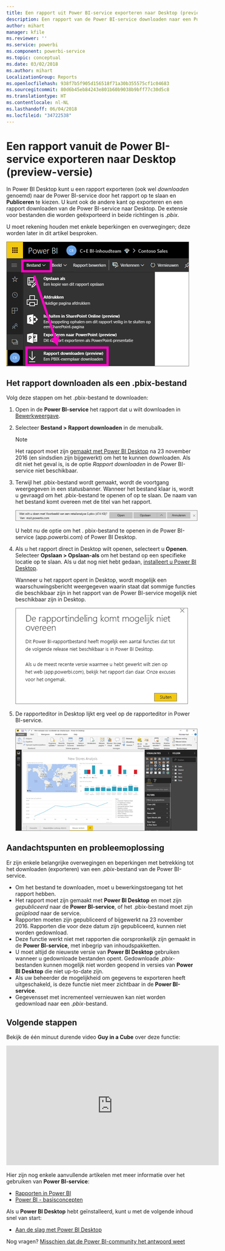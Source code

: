 ```yaml
---
title: Een rapport uit Power BI-service exporteren naar Desktop (preview-versie)
description: Een rapport van de Power BI-service downloaden naar een Power BI Desktop-bestand
author: mihart
manager: kfile
ms.reviewer: ''
ms.service: powerbi
ms.component: powerbi-service
ms.topic: conceptual
ms.date: 03/02/2018
ms.author: mihart
LocalizationGroup: Reports
ms.openlocfilehash: 938f7b5f905d156518f71a30b355575cf1c04683
ms.sourcegitcommit: 80d6b45eb84243e801b60b9038b9bff77c30d5c8
ms.translationtype: HT
ms.contentlocale: nl-NL
ms.lasthandoff: 06/04/2018
ms.locfileid: "34722538"
---
```

# <a name="export-a-report-from-power-bi-service-to-desktop-preview"></a>Een rapport vanuit de Power BI-service exporteren naar Desktop (preview-versie)
In Power BI Desktop kunt u een rapport exporteren (ook wel *downloaden* genoemd) naar de Power BI-service door het rapport op te slaan en **Publiceren** te kiezen. U kunt ook de andere kant op exporteren en een rapport downloaden van de Power BI-service naar Desktop. De extensie voor bestanden die worden geëxporteerd in beide richtingen is *.pbix*.

U moet rekening houden met enkele beperkingen en overwegingen; deze worden later in dit artikel besproken.

![Vervolgkeuzelijst Bestand](media/service-export-to-pbix/power-bi-file-export.png)

## <a name="download-the-report-as-a-pbix"></a>Het rapport downloaden als een .pbix-bestand
Volg deze stappen om het .pbix-bestand te downloaden:

1. Open in de **Power BI-service** het rapport dat u wilt downloaden in [Bewerkweergave](service-reading-view-and-editing-view.md).
2. Selecteer **Bestand > Rapport downloaden** in de menubalk.
   
   > [!NOTE]
   > Het rapport moet zijn [gemaakt met Power BI Desktop](guided-learning/publishingandsharing.yml?tutorial-step=2) na 23 november 2016 (en sindsdien zijn bijgewerkt) om het te kunnen downloaden. Als dit niet het geval is, is de optie *Rapport downloaden* in de Power BI-service niet beschikbaar.
   > 
   > 
3. Terwijl het .pbix-bestand wordt gemaakt, wordt de voortgang weergegeven in een statusbanner. Wanneer het bestand klaar is, wordt u gevraagd om het .pbix-bestand te openen of op te slaan. De naam van het bestand komt overeen met de titel van het rapport.
   
    ![Openen, opslaan of annuleren](media/service-export-to-pbix/power-bi-save-pbix.png)
   
    U hebt nu de optie om het . pbix-bestand te openen in de Power BI-service (app.powerbi.com) of Power BI Desktop.     
4. Als u het rapport direct in Desktop wilt openen, selecteert u **Openen**. Selecteer **Opslaan > Opslaan-als** om het bestand op een specifieke locatie op te slaan. Als u dat nog niet hebt gedaan, [installeert u Power BI Desktop](desktop-get-the-desktop.md).
   
    Wanneer u het rapport opent in Desktop, wordt mogelijk een waarschuwingsbericht weergegeven waarin staat dat sommige functies die beschikbaar zijn in het rapport van de Power BI-service mogelijk niet beschikbaar zijn in Desktop.
   
    ![Waarschuwingsvenster](media/service-export-to-pbix/power-bi-export-to-pbix_2.png)

5. De rapporteditor in Desktop lijkt erg veel op de rapporteditor in Power BI-service.  
   
    ![Rapporteditor in Desktop](media/service-export-to-pbix/power-bi-desktop.png)

## <a name="considerations-and-troubleshooting"></a>Aandachtspunten en probleemoplossing
Er zijn enkele belangrijke overwegingen en beperkingen met betrekking tot het downloaden (exporteren) van een *.pbix*-bestand van de Power BI-service.

* Om het bestand te downloaden, moet u bewerkingstoegang tot het rapport hebben.
* Het rapport moet zijn gemaakt met **Power BI Desktop** en moet zijn *gepubliceerd* naar de **Power BI-service**, of het .pbix-bestand moet zijn *geüpload* naar de service.
* Rapporten moeten zijn gepubliceerd of bijgewerkt na 23 november 2016. Rapporten die voor deze datum zijn gepubliceerd, kunnen niet worden gedownload.
* Deze functie werkt niet met rapporten die oorspronkelijk zijn gemaakt in de **Power BI-service**, met inbegrip van inhoudspakketten.
* U moet altijd de nieuwste versie van **Power BI Desktop** gebruiken wanneer u gedownloade bestanden opent. Gedownloade *.pbix*-bestanden kunnen mogelijk niet worden geopend in versies van **Power BI Desktop** die niet up-to-date zijn.
* Als uw beheerder de mogelijkheid om gegevens te exporteren heeft uitgeschakeld, is deze functie niet meer zichtbaar in de **Power BI-service**.
* Gegevensset met incrementeel vernieuwen kan niet worden gedownload naar een *.pbix*-bestand.

## <a name="next-steps"></a>Volgende stappen
Bekijk de één minuut durende video **Guy in a Cube** over deze functie:

<iframe width="560" height="315" src="https://www.youtube.com/embed/ymWqU5jiUl0" frameborder="0" allowfullscreen></iframe>

Hier zijn nog enkele aanvullende artikelen met meer informatie over het gebruiken van **Power BI-service**:

* [Rapporten in Power BI](service-reports.md)
* [Power BI - basisconcepten](service-basic-concepts.md)

Als u **Power BI Desktop** hebt geïnstalleerd, kunt u met de volgende inhoud snel van start:

* [Aan de slag met Power BI Desktop](desktop-getting-started.md)

Nog vragen? [Misschien dat de Power BI-community het antwoord weet](http://community.powerbi.com/)   

